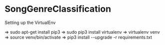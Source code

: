 # SongGenreClassification

Setting up the VirtualEnv

=> sudo apt-get install pip3
=> sudo pip3 install virtualenv
=> virtualenv venv
=> source venv/bin/activate
=> pip3 install --upgrade -r requirements.txt



